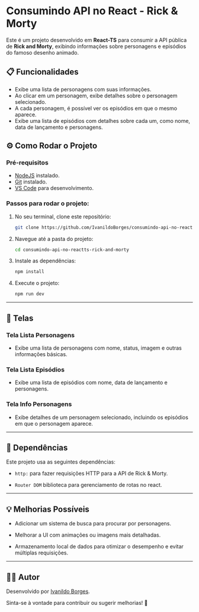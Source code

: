# Consumindo API no React - Rick & Morty

Este é um projeto desenvolvido em **React-TS** para consumir a API pública de **Rick and Morty**, exibindo informações sobre personagens e episódios do famoso desenho animado.

## 📋 Funcionalidades

- Exibe uma lista de personagens com suas informações.
- Ao clicar em um personagem, exibe detalhes sobre o personagem selecionado.
- A cada personagem, é possível ver os episódios em que o mesmo aparece.
- Exibe uma lista de episódios com detalhes sobre cada um, como nome, data de lançamento e personagens.

## ⚙️ Como Rodar o Projeto

### Pré-requisitos
- [NodeJS](https://nodejs.org/) instalado.
- [Git](https://git-scm.com/downloads) instalado.
- [VS Code](https://code.visualstudio.com/) para desenvolvimento.

### Passos para rodar o projeto:

1. No seu terminal, clone este repositório:
    ```bash
    git clone https://github.com/IvanildoBorges/consumindo-api-no-reactts-rick-and-morty.git
    ```

2. Navegue até a pasta do projeto:
    ```bash
    cd consumindo-api-no-reactts-rick-and-morty
    ```

3. Instale as dependências:
    ```bash
    npm install
    ```

4. Execute o projeto:
    ```bash
    npm run dev
    ```

---

## 📱 Telas
### Tela Lista Personagens
- Exibe uma lista de personagens com nome, status, imagem e outras informações básicas.

### Tela Lista Episódios
- Exibe uma lista de episódios com nome, data de lançamento e personagens.

### Tela Info Personagens
- Exibe detalhes de um personagem selecionado, incluindo os episódios em que o personagem aparece.

---

## 🔧 Dependências
Este projeto usa as seguintes dependências:

- `http:` para fazer requisições HTTP para a API de Rick & Morty.

- `Router DOM` biblioteca para gerenciamento de rotas no react.

---

## 💡 Melhorias Possíveis
- Adicionar um sistema de busca para procurar por personagens.

- Melhorar a UI com animações ou imagens mais detalhadas.

- Armazenamento local de dados para otimizar o desempenho e evitar múltiplas requisições.

---

## 🧑‍💻 Autor
Desenvolvido por [Ivanildo Borges](https://www.linkedin.com/in/IvanildoBorges/).

Sinta-se à vontade para contribuir ou sugerir melhorias! 🚀
